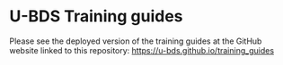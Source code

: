 # U-BDS Training guides

Please see the deployed version of the training guides at the GitHub website linked to this repository: https://u-bds.github.io/training_guides

